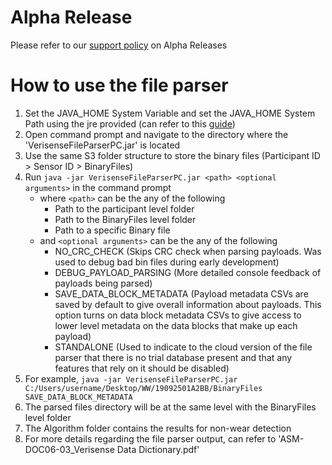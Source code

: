 # Alpha Release
Please refer to our [support policy](https://shimmersensing.com/support/wireless-sensor-networks-documentation/) on Alpha Releases

# How to use the file parser
1. Set the JAVA_HOME System Variable and set the JAVA_HOME System Path using the jre provided (can refer to this [guide](https://docs.oracle.com/goldengate/1212/gg-winux/GDRAD/java.htm#BGBFHBEA))
2. Open command prompt and navigate to the directory where the 'VerisenseFileParserPC.jar' is located
3. Use the same S3 folder structure to store the binary files (Participant ID > Sensor ID > BinaryFiles)
4. Run `java -jar VerisenseFileParserPC.jar <path> <optional arguments>` in the command prompt 
     - where `<path>` can be the any of the following
       - Path to the participant level folder
       - Path to the BinaryFiles level folder
       - Path to a specific Binary file
     - and `<optional arguments>` can be the any of the following
       - NO_CRC_CHECK (Skips CRC check when parsing payloads. Was used to debug bad bin files during early development)
       - DEBUG_PAYLOAD_PARSING (More detailed console feedback of payloads being parsed)
       - SAVE_DATA_BLOCK_METADATA (Payload metadata CSVs are saved by default to give overall information about payloads. This option turns on data block metadata CSVs to give access to lower level metadata on the data blocks that make up each payload)
       - STANDALONE (Used to indicate to the cloud version of the file parser that there is no trial database present and that any features that rely on it should be disabled)
5. For example, `java -jar VerisenseFileParserPC.jar C:/Users/username/Desktop/WW/19092501A2BB/BinaryFiles SAVE_DATA_BLOCK_METADATA`
6. The parsed files directory will be at the same level with the BinaryFiles level folder
7. The Algorithm folder contains the results for non-wear detection
8. For more details regarding the file parser output, can refer to 'ASM-DOC06-03_Verisense Data Dictionary.pdf'
